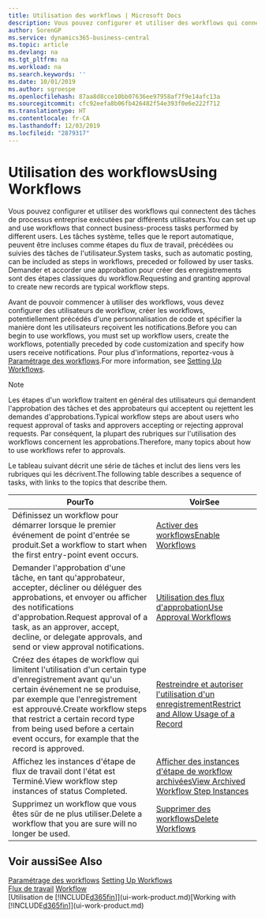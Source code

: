 ```yaml
---
title: Utilisation des workflows | Microsoft Docs
description: Vous pouvez configurer et utiliser des workflows qui connectent des tâches de processus entreprise exécutées par différents utilisateurs. Les tâches système, telles que le report automatique, peuvent être incluses comme étapes du flux de travail, précédées ou suivies des tâches de l'utilisateur. Demander et accorder une approbation pour créer des enregistrements sont des étapes classiques du workflow.
author: SorenGP
ms.service: dynamics365-business-central
ms.topic: article
ms.devlang: na
ms.tgt_pltfrm: na
ms.workload: na
ms.search.keywords: ''
ms.date: 10/01/2019
ms.author: sgroespe
ms.openlocfilehash: 87aa8d8cce10bb07636ee97958af7f9e14afc13a
ms.sourcegitcommit: cfc92eefa8b06fb426482f54e393f0e6e222f712
ms.translationtype: HT
ms.contentlocale: fr-CA
ms.lasthandoff: 12/03/2019
ms.locfileid: "2879317"
---
```

# <a name="using-workflows"></a><span data-ttu-id="21b81-105">Utilisation des workflows</span><span class="sxs-lookup"><span data-stu-id="21b81-105">Using Workflows</span></span>
<span data-ttu-id="21b81-106">Vous pouvez configurer et utiliser des workflows qui connectent des tâches de processus entreprise exécutées par différents utilisateurs.</span><span class="sxs-lookup"><span data-stu-id="21b81-106">You can set up and use workflows that connect business-process tasks performed by different users.</span></span> <span data-ttu-id="21b81-107">Les tâches système, telles que le report automatique, peuvent être incluses comme étapes du flux de travail, précédées ou suivies des tâches de l'utilisateur.</span><span class="sxs-lookup"><span data-stu-id="21b81-107">System tasks, such as automatic posting, can be included as steps in workflows, preceded or followed by user tasks.</span></span> <span data-ttu-id="21b81-108">Demander et accorder une approbation pour créer des enregistrements sont des étapes classiques du workflow.</span><span class="sxs-lookup"><span data-stu-id="21b81-108">Requesting and granting approval to create new records are typical workflow steps.</span></span>  

 <span data-ttu-id="21b81-109">Avant de pouvoir commencer à utiliser des workflows, vous devez configurer des utilisateurs de workflow, créer les workflows, potentiellement précédés d'une personnalisation de code et spécifier la manière dont les utilisateurs reçoivent les notifications.</span><span class="sxs-lookup"><span data-stu-id="21b81-109">Before you can begin to use workflows, you must set up workflow users, create the workflows, potentially preceded by code customization and specify how users receive notifications.</span></span> <span data-ttu-id="21b81-110">Pour plus d'informations, reportez-vous à [Paramétrage des workflows](across-set-up-workflows.md).</span><span class="sxs-lookup"><span data-stu-id="21b81-110">For more information, see [Setting Up Workflows](across-set-up-workflows.md).</span></span>  

> [!NOTE]  
>  <span data-ttu-id="21b81-111">Les étapes d'un workflow traitent en général des utilisateurs qui demandent l'approbation des tâches et des approbateurs qui acceptent ou rejettent les demandes d'approbations.</span><span class="sxs-lookup"><span data-stu-id="21b81-111">Typical workflow steps are about users who request approval of tasks and approvers accepting or rejecting approval requests.</span></span> <span data-ttu-id="21b81-112">Par conséquent, la plupart des rubriques sur l'utilisation des workflows concernent les approbations.</span><span class="sxs-lookup"><span data-stu-id="21b81-112">Therefore, many topics about how to use workflows refer to approvals.</span></span>  

 <span data-ttu-id="21b81-113">Le tableau suivant décrit une série de tâches et inclut des liens vers les rubriques qui les décrivent.</span><span class="sxs-lookup"><span data-stu-id="21b81-113">The following table describes a sequence of tasks, with links to the topics that describe them.</span></span>  

|<span data-ttu-id="21b81-114">**Pour**</span><span class="sxs-lookup"><span data-stu-id="21b81-114">**To**</span></span>|<span data-ttu-id="21b81-115">**Voir**</span><span class="sxs-lookup"><span data-stu-id="21b81-115">**See**</span></span>|  
|------------|-------------|  
|<span data-ttu-id="21b81-116">Définissez un workflow pour démarrer lorsque le premier événement de point d'entrée se produit.</span><span class="sxs-lookup"><span data-stu-id="21b81-116">Set a workflow to start when the first entry-point event occurs.</span></span>|[<span data-ttu-id="21b81-117">Activer des workflows</span><span class="sxs-lookup"><span data-stu-id="21b81-117">Enable Workflows</span></span>](across-how-to-enable-workflows.md)|  
|<span data-ttu-id="21b81-118">Demander l'approbation d'une tâche, en tant qu'approbateur, accepter, décliner ou déléguer des approbations, et envoyer ou afficher des notifications d'approbation.</span><span class="sxs-lookup"><span data-stu-id="21b81-118">Request approval of a task, as an approver, accept, decline, or delegate approvals, and send or view approval notifications.</span></span>|[<span data-ttu-id="21b81-119">Utilisation des flux d'approbation</span><span class="sxs-lookup"><span data-stu-id="21b81-119">Use Approval Workflows</span></span>](across-how-use-approval-workflows.md)|  
|<span data-ttu-id="21b81-120">Créez des étapes de workflow qui limitent l'utilisation d'un certain type d'enregistrement avant qu'un certain événement ne se produise, par exemple que l'enregistrement est approuvé.</span><span class="sxs-lookup"><span data-stu-id="21b81-120">Create workflow steps that restrict a certain record type from being used before a certain event occurs, for example that the record is approved.</span></span>|[<span data-ttu-id="21b81-121">Restreindre et autoriser l'utilisation d'un enregistrement</span><span class="sxs-lookup"><span data-stu-id="21b81-121">Restrict and Allow Usage of a Record</span></span>](across-how-to-restrict-and-allow-usage-of-a-record.md)|  
|<span data-ttu-id="21b81-122">Affichez les instances d'étape de flux de travail dont l'état est Terminé.</span><span class="sxs-lookup"><span data-stu-id="21b81-122">View workflow step instances of status Completed.</span></span>|[<span data-ttu-id="21b81-123">Afficher des instances d'étape de workflow archivées</span><span class="sxs-lookup"><span data-stu-id="21b81-123">View Archived Workflow Step Instances</span></span>](across-how-to-view-archived-workflow-step-instances.md)|  
|<span data-ttu-id="21b81-124">Supprimez un workflow que vous êtes sûr de ne plus utiliser.</span><span class="sxs-lookup"><span data-stu-id="21b81-124">Delete a workflow that you are sure will no longer be used.</span></span>|[<span data-ttu-id="21b81-125">Supprimer des workflows</span><span class="sxs-lookup"><span data-stu-id="21b81-125">Delete Workflows</span></span>](across-how-to-delete-workflows.md)|  

## <a name="see-also"></a><span data-ttu-id="21b81-126">Voir aussi</span><span class="sxs-lookup"><span data-stu-id="21b81-126">See Also</span></span>  
<span data-ttu-id="21b81-127">[Paramétrage des workflows](across-set-up-workflows.md) </span><span class="sxs-lookup"><span data-stu-id="21b81-127">[Setting Up Workflows](across-set-up-workflows.md) </span></span>  
<span data-ttu-id="21b81-128">[Flux de travail](across-workflow.md) </span><span class="sxs-lookup"><span data-stu-id="21b81-128">[Workflow](across-workflow.md) </span></span>  
<span data-ttu-id="21b81-129">[Utilisation de [!INCLUDE[d365fin](includes/d365fin_md.md)]](ui-work-product.md)</span><span class="sxs-lookup"><span data-stu-id="21b81-129">[Working with [!INCLUDE[d365fin](includes/d365fin_md.md)]](ui-work-product.md)</span></span>
